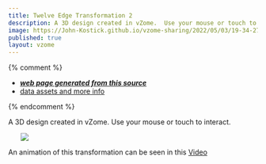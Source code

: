 ```yaml
---
title: Twelve Edge Transformation 2
description: A 3D design created in vZome.  Use your mouse or touch to interact.
image: https://John-Kostick.github.io/vzome-sharing/2022/05/03/19-34-27-Twelve-Edge-Transformation-2/Twelve-Edge-Transformation-2.png
published: true
layout: vzome
---
```


{% comment %}
 - [***web page generated from this source***](<https://John-Kostick.github.io/vzome-sharing/2022/05/03/Twelve-Edge-Transformation-2-19-34-27.html>)
 - [data assets and more info](<https://github.com/John-Kostick/vzome-sharing/tree/main/2022/05/03/19-34-27-Twelve-Edge-Transformation-2/>)
 
{% endcomment %}

A 3D design created in vZome.  Use your mouse or touch to interact.

<vzome-viewer style="width: 87%; height: 60vh; margin: 5%"
       src="https://John-Kostick.github.io/vzome-sharing/2022/05/03/19-34-27-Twelve-Edge-Transformation-2/Twelve-Edge-Transformation-2.vZome" >
  <img src="https://John-Kostick.github.io/vzome-sharing/2022/05/03/19-34-27-Twelve-Edge-Transformation-2/Twelve-Edge-Transformation-2.png" />
</vzome-viewer>

An animation of this transformation can be seen in this [Video](https://youtu.be/lp2I2_anD6A)

